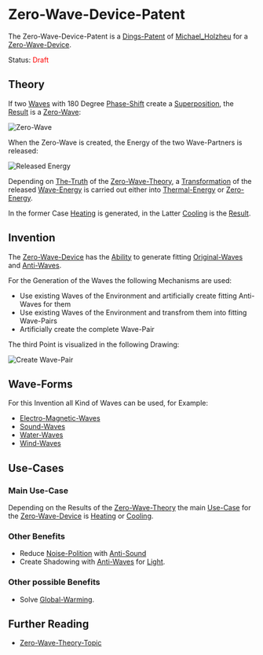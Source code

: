 # Zero-Wave-Device-Patent <a id="1000"/>

The Zero-Wave-Device-Patent is a [Dings-Patent](300000030.md) of [Michael_Holzheu](0.md) for a [Zero-Wave-Device](20000021.md).

Status: <font color="red">Draft</font>

## Theory <a id="1100"/>

If two [Waves](60156.md) with 180 Degree [Phase-Shift](10000079.md) create a [Superposition](10000065.md), the [Result](60033.md) is a [Zero-Wave](10000061.md):

![Zero-Wave](400000130.png)

When the Zero-Wave is created, the Energy of the two Wave-Partners is released:

![Released Energy](400000132.png)

Depending on [The-Truth](600140.md) of the [Zero-Wave-Theory](301000002.md), a [Transformation](600164.md) of the released [Wave-Energy](10000080.md) is carried out either into [Thermal-Energy](10000070.md) or [Zero-Energy](10000071.md).

In the former Case [Heating](10000072.md) is generated, in the Latter [Cooling](10000073.md) is the [Result](60033.md).

## Invention <a id="1200"/>

The [Zero-Wave-Device](20000021.md) has the [Ability](600103.md) to generate fitting [Original-Waves](10000082.md) and [Anti-Waves](10000081.md).

For the Generation of the Waves the following Mechanisms are used:

- Use existing Waves of the Environment and artificially create fitting Anti-Waves for them
- Use existing Waves of the Environment and transfrom them into fitting Wave-Pairs
- Artificially create the complete Wave-Pair

The third Point is visualized in the following Drawing:

![Create Wave-Pair](400000131.png)

## Wave-Forms <a id="1300"/>

For this Invention all Kind of Waves can be used, for Example:

- [Electro-Magnetic-Waves](10000012.md)
- [Sound-Waves](40200001.md)
- [Water-Waves](10000084.md)
- [Wind-Waves](10000083.md)

## Use-Cases <a id="1400"/>

### Main Use-Case <a id="1410"/>

Depending on the Results of the [Zero-Wave-Theory](301000002.md) the main [Use-Case](600163.md) for the [Zero-Wave-Device](20000021.md) is [Heating](10000072.md) or [Cooling](10000073.md).

### Other Benefits <a id="1420"/>

- Reduce [Noise-Polition](400000001.md) with [Anti-Sound](10000066.md)
- Create Shadowing with [Anti-Waves](10000081.md) for [Light](10000012.md).

### Other possible Benefits <a id="1430"/>

- Solve [Global-Warming](400000002.md).

## Further Reading <a id="1500"/>

- [Zero-Wave-Theory-Topic](1971093000.md)
